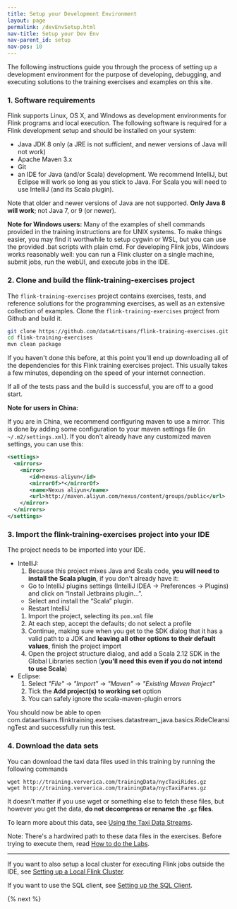 ```yaml
---
title: Setup your Development Environment
layout: page
permalink: /devEnvSetup.html
nav-title: Setup your Dev Env
nav-parent_id: setup
nav-pos: 10
---
```


The following instructions guide you through the process of setting up a development environment for the purpose of developing, debugging, and executing solutions to the training exercises and examples on this site.

### 1. Software requirements

Flink supports Linux, OS X, and Windows as development environments for Flink programs and local execution. The following software is required for a Flink development setup and should be installed on your system:

- Java JDK 8 only (a JRE is not sufficient, and newer versions of Java will not work)
- Apache Maven 3.x
- Git
- an IDE for Java (and/or Scala) development. We recommend IntelliJ, but Eclipse will work so long as you stick to Java. For Scala you will need to use IntelliJ (and its Scala plugin).

Note that older and newer versions of Java are not supported. **Only Java 8 will work**; not Java 7, or 9 (or newer).

<div class="alert alert-info">
<p>
<strong>Note for Windows users:</strong>
Many of the examples of shell commands provided in the training instructions are for UNIX systems.
To make things easier, you may find it worthwhile to setup cygwin or WSL, but you can use the provided .bat scripts with plain cmd.
For developing Flink jobs, Windows works reasonably well: you can run a Flink cluster on a single machine, submit jobs, run the webUI, and execute jobs in the IDE.
</p>
</div>

### 2. Clone and build the flink-training-exercises project

The `flink-training-exercises` project contains exercises, tests, and reference solutions for the programming exercises, as well as an extensive collection of examples. Clone the `flink-training-exercises` project from Github and build it.

~~~bash
git clone https://github.com/dataArtisans/flink-training-exercises.git
cd flink-training-exercises
mvn clean package
~~~

If you haven't done this before, at this point you'll end up downloading all of the dependencies for this Flink training exercises project. This usually takes a few minutes, depending on the speed of your internet connection.

If all of the tests pass and the build is successful, you are off to a good start.

<div class="alert alert-info">
<p>
<strong>Note for users in China:</strong>

If you are in China, we recommend configuring maven to use a mirror. This is done by adding some configuration to your maven settings file (in <code>~/.m2/settings.xml</code>). If you don't already have any customized maven settings, you can use this:
</p>
</div>

~~~xml
<settings>
  <mirrors>
    <mirror>
       <id>nexus-aliyun</id>
       <mirrorOf>*</mirrorOf>
       <name>Nexus aliyun</name>
       <url>http://maven.aliyun.com/nexus/content/groups/public</url>
    </mirror>
  </mirrors>
</settings>
~~~


### 3. Import the flink-training-exercises project into your IDE

The project needs to be imported into your IDE.

- IntelliJ:
  1. Because this project mixes Java and Scala code, **you will need to install the Scala plugin**, if you don't already have it:
    * Go to IntelliJ plugins settings (IntelliJ IDEA -> Preferences -> Plugins) and click on “Install Jetbrains plugin…”.
    * Select and install the “Scala” plugin.
    * Restart IntelliJ
  1. Import the project, selecting its `pom.xml` file
  1. At each step, accept the defaults; do not select a profile
  1. Continue, making sure when you get to the SDK dialog that it has a valid path to a JDK and **leaving all other options to their default values**, finish the project import
  1. Open the project structure dialog, and add a Scala 2.12 SDK in the Global Libraries section (**you'll need this even if you do not intend to use Scala**)
- Eclipse:
  1. Select *"File"* -> *"Import"* -> *"Maven"* -> *"Existing Maven Project"*
  1. Tick the **Add project(s) to working set** option
  1. You can safely ignore the scala-maven-plugin errors

You should now be able to open com.dataartisans.flinktraining.exercises.datastream_java.basics.RideCleansingTest and successfully run this test.

### 4. Download the data sets

You can download the taxi data files used in this training by running the following commands

~~~~
wget http://training.ververica.com/trainingData/nycTaxiRides.gz
wget http://training.ververica.com/trainingData/nycTaxiFares.gz
~~~~

It doesn't matter if you use wget or something else to fetch these files, but however you get the data, **do not decompress or rename the `.gz` files**.

To learn more about this data, see [Using the Taxi Data Streams]({{site.baseurl}}/setup/taxiData.html).

Note: There's a hardwired path to these data files in the exercises. Before trying to execute them, read [How to do the Labs]({{site.baseurl}}/setup/howto-exercises.html).

<hr style="margin: 0 0 10px 0" />

If you want to also setup a local cluster for executing Flink jobs outside the IDE, see [Setting up a Local Flink Cluster]({{site.baseurl}}/setup/localCluster.html).

If you want to use the SQL client, see [Setting up the SQL Client]({{site.baseurl}}/setup/sqlClient.html).

{% next %}

